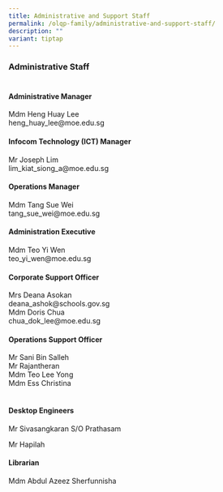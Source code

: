 ```yaml
---
title: Administrative and Support Staff
permalink: /olqp-family/administrative-and-support-staff/
description: ""
variant: tiptap
---
```

<h3>Administrative Staff<br><br></h3>
<h4>Administrative Manager</h4>
<p>Mdm Heng Huay Lee&nbsp;
<br><a rel="noopener noreferrer nofollow" target="_blank">heng_huay_lee@moe.edu.sg</a>
</p>
<h4>Infocom Technology (ICT) Manager</h4>
<p>Mr Joseph Lim<a rel="noopener noreferrer nofollow" target="_blank"><br>lim_kiat_siong_a@moe.edu.sg</a>
<br>
</p>
<h4>Operations Manager</h4>
<p>Mdm Tang Sue Wei<a rel="noopener noreferrer nofollow" target="_blank"><br>tang_sue_wei@moe.edu.sg</a>
<br>
</p>
<h4>Administration&nbsp;Executive</h4>
<p>Mdm Teo Yi Wen
<br><a rel="noopener noreferrer nofollow" target="_blank">teo_yi_wen@moe.edu.sg</a>
<br>
</p>
<h4>Corporate Support Officer</h4>
<p>Mrs Deana Asokan
<br><a rel="noopener noreferrer nofollow" target="_blank">deana_ashok@schools.gov.sg</a> 
<br>Mdm Doris Chua
<br><a rel="noopener noreferrer nofollow" target="_blank">chua_dok_lee@moe.edu.sg</a>
<br>
</p>
<h4>Operations Support Officer</h4>
<p>Mr Sani Bin Salleh
<br>Mr Rajantheran
<br>Mdm Teo Lee Yong
<br>Mdm Ess Christina
<br>
<br>
</p>
<h4>Desktop Engineers</h4>
<p>Mr Sivasangkaran S/O Prathasam</p>
<p>Mr Hapilah
<br>
</p>
<h4>Librarian</h4>
<p>Mdm Abdul Azeez Sherfunnisha</p>